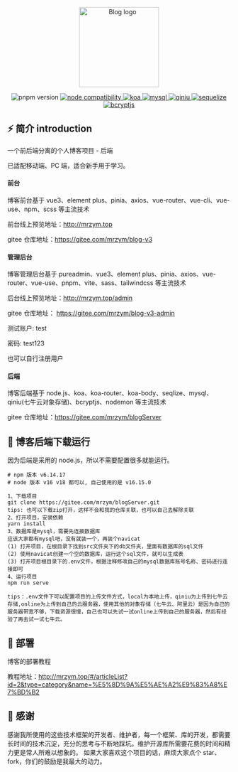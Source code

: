 <p align="center">
  <a href="http://39.108.51.116/#/login" target="_blank" rel="noopener noreferrer">
    <img width="180" src="https://img.shields.io/badge/%E5%B0%8F%E5%BC%A0%E7%9A%84%E5%8D%9A%E5%AE%A2%E5%90%8E%E7%AB%AF-v1.0.0-important" alt="Blog logo">
  </a>
</p>

<p align="center">
  <img src="https://img.shields.io/badge/npm-v6.14.17-blue" alt="pnpm version">
  <a href="https://nodejs.org/en/about/releases/">
    <img src="https://img.shields.io/badge/node-v16.17.0-green" alt="node compatibility">
  </a>
  <a href="https://koa.bootcss.com/#">
    <img src="https://img.shields.io/badge/koa-v%5E2.7.0-blue" alt="koa">
  </a>
  <a href="https://github.com/brianmario/mysql2">
    <img src="https://img.shields.io/badge/mysql2-v%5E3.1.2-ff69b4" alt="mysql">
  </a>
  <a href="https://www.qiniu.com/">
    <img src="https://img.shields.io/badge/qiniu-v%5E7.8.0-blue" alt="qiniu">
  </a>
  <a href="https://www.sequelize.cn/">
    <img src="https://img.shields.io/badge/sequelize-v%5E6.29.0-orange" alt="sequelize">
  </a>
  <a href="https://www.npmjs.com/package/bcryptjs">
    <img src="https://img.shields.io/badge/bcryptjs-v%5E2.4.3-brightgreen" alt="bcryptjs">
  </a>
</p>

## ⚡ 简介 introduction

一个前后端分离的个人博客项目 - 后端

已适配移动端、PC 端，适合新手用于学习。

#### 前台

博客前台基于 vue3、element plus、pinia、axios、vue-router、vue-cli、vue-use、npm、scss 等主流技术

前台线上预览地址：<http://mrzym.top>

gitee 仓库地址：<https://gitee.com/mrzym/blog-v3>

#### 管理后台

博客管理后台基于 pureadmin、vue3、element plus、pinia、axios、vue-router、vue-use、pnpm、vite、sass、tailwindcss 等主流技术

后台线上预览地址：<http://mrzym.top/admin>

gitee 仓库地址： <https://gitee.com/mrzym/blog-v3-admin>

测试账户: test

密码: test123

也可以自行注册用户

#### 后端

博客后端基于 node.js、koa、koa-router、koa-body、seqlize、mysql、qiniu(七牛云对象存储)、bcryptjs、nodemon 等主流技术

gitee 仓库地址：<https://gitee.com/mrzym/blogServer>

## 🚀 博客后端下载运行

因为后端是采用的 node.js，所以不需要配置很多就能运行。

```git
# npm 版本 v6.14.17
# node 版本 v16 v18 都可以, 自己使用的是 v16.15.0

1、下载项目
git clone https://gitee.com/mrzym/blogServer.git
tips: 也可以下载zip打开，这样不会和我的仓库关联，也可以自己去解除关联
2、打开项目，安装依赖
yarn install
3、数据库是mysql，需要先连接数据库
应该大家都有mysql吧，没有就装一个，再装个navicat
(1) 打开项目，在根目录下找到src文件夹下的db文件夹，里面有数据库的sql文件
(2) 使用navicat创建一个空的数据库，运行这个sql文件，就可以生成表
(3) 打开项目根目录下的.env文件，根据注释修改自己的mysql数据库账号名称、密码进行连接即可
4、运行项目
npm run serve

tips：.env文件下可以配置项目的上传文件方式，local为本地上传，qiniu为上传到七牛云存储,online为上传到自己的云服务器，使用其他的对象存储（七牛云、阿里云）是因为自己的服务器带宽不够，下载资源很慢，自己也可以先试一试online上传到自己的服务器，然后有经验了再去试一试七牛云。
```

## 🌈 部署

博客的部署教程

教程地址：<http://mrzym.top/#/articleList?id=2&type=category&name=%E5%8D%9A%E5%AE%A2%E9%83%A8%E7%BD%B2>

## 🥰 感谢

感谢我所使用的这些技术框架的开发者、维护者，每一个框架、库的开发，都需要长时间的技术沉淀，充分的思考与不断地踩坑。维护开源库所需要花费的时间和精力更是常人所难以想象的。
如果大家喜欢这个项目的话，麻烦大家点个 star、fork，你们的鼓励是我最大的动力。
